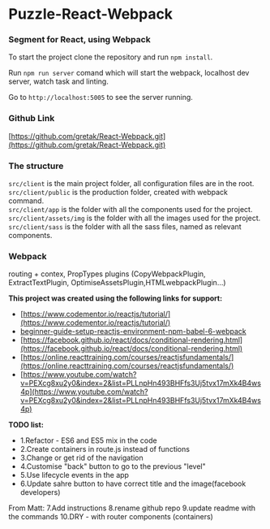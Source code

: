 # Puzzle-React-Webpack
### Segment for React, using Webpack


To start the project clone the repository and run ```npm install```.

Run ```npm run server``` comand which will start the webpack, localhost dev server, watch task and linting.

Go to ```http://localhost:5005``` to see the server running.

### Github Link
[https://github.com/gretak/React-Webpack.git](https://github.com/gretak/React-Webpack.git)

### The structure
```src/client``` is the main project folder, all configuration files are in the root. <br />
```src/client/public``` is the production folder, created with webpack command.<br />
```src/client/app``` is the folder with all the components used for the project.<br />
```src/client/assets/img``` is the folder with all the images used for the project.<br />
```src/client/sass``` is the folder with all the sass files, named as relevant components.<br />


### Webpack
 routing + contex, PropTypes
 plugins (CopyWebpackPlugin, ExtractTextPlugin, OptimiseAssetsPlugin,HTMLwebpackPlugin...)


**This project was created using the following links for support:**
- [https://www.codementor.io/reactjs/tutorial/](https://www.codementor.io/reactjs/tutorial/)
- [beginner-guide-setup-reactjs-environment-npm-babel-6-webpack](beginner-guide-setup-reactjs-environment-npm-babel-6-webpack)
- [https://facebook.github.io/react/docs/conditional-rendering.html](https://facebook.github.io/react/docs/conditional-rendering.html)
- [https://online.reacttraining.com/courses/reactjsfundamentals/](https://online.reacttraining.com/courses/reactjsfundamentals/)
- [https://www.youtube.com/watch?v=PEXcg8xu2y0&index=2&list=PLLnpHn493BHFfs3Uj5tvx17mXk4B4ws4p](https://www.youtube.com/watch?v=PEXcg8xu2y0&index=2&list=PLLnpHn493BHFfs3Uj5tvx17mXk4B4ws4p)


**TODO list:**
- 1.Refactor - ES6 and ES5 mix in the code
- 2.Create containers in route.js instead of functions
- 3.Change or get rid of the navigation
- 4.Customise "back" button to go to the previous "level"
- 5.Use lifecycle events in the app
- 6.Update sahre button to have correct title and the image(facebook developers)

From Matt:
7.Add instructions
8.rename github repo
9.update readme with the commands
10.DRY - with router components (containers)



